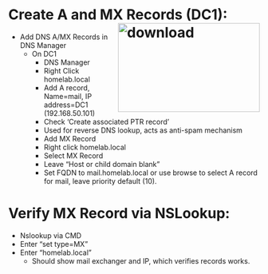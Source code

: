 # Create A and MX Records (DC1): <img width="284" height="178" align="right" alt="download" src="https://github.com/user-attachments/assets/9d1b0635-c2f5-4bf1-96df-72ff3cdb9a2e" />
- Add DNS A/MX Records in DNS Manager
  - On DC1
    - DNS Manager
    - Right Click homelab.local 
    - Add A record, Name=mail, IP address=DC1 (192.168.50.101) 
    - Check ‘Create associated PTR record’ 
    - Used for reverse DNS lookup, acts as anti-spam mechanism 
    - Add MX Record 
    - Right click homelab.local 
    - Select MX Record 
    - Leave “Host or child domain blank” 
    - Set FQDN to mail.homelab.local or use browse to select A record for mail, leave priority default (10). 
# Verify MX Record via NSLookup: 
- Nslookup via CMD 
- Enter “set type=MX” 
- Enter “homelab.local”
  - Should show mail exchanger and IP, which verifies records works. 
